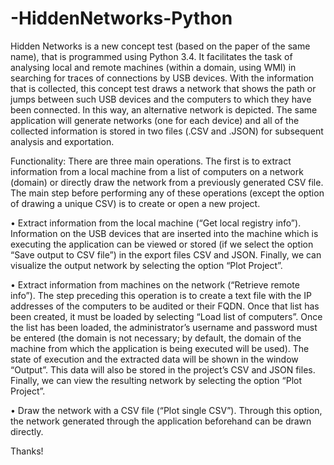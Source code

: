 # -HiddenNetworks-Python

Hidden Networks is a new concept test (based on the paper of the same name), that is programmed using Python 3.4. It facilitates the task of analysing local and remote machines (within a domain, using WMI) in searching for traces of connections by USB devices. With the information that is collected, this concept test draws a network that shows the path or jumps between such USB devices and the computers to which they have been connected. In this way, an alternative network is depicted. The same application will generate networks (one for each device) and all of the collected information is stored in two files (.CSV and .JSON) for subsequent analysis and exportation. 

Functionality: There are three main operations. The first is to extract information from a local machine from a list of computers on a network (domain) or directly draw the network from a previously generated CSV file. The main step before performing any of these operations (except the option of drawing a unique CSV) is to create or open a new project.

•	Extract information from the local machine (“Get local registry info”). Information on the USB devices that are inserted into the machine which is executing the application can be viewed or stored (if we select the option “Save output to CSV file”) in the export files CSV and JSON. Finally, we can visualize the output network by selecting the option “Plot Project”. 

•	Extract information from machines on the network (“Retrieve remote info”). The step preceding this operation is to create a text file with the IP addresses of the computers to be audited or their FQDN. Once that list has been created, it must be loaded by selecting “Load list of computers”. Once the list has been loaded, the administrator’s username and password must be entered (the domain is not necessary; by default, the domain of the machine from which the application is being executed will be used). The state of execution and the extracted data will be shown in the window “Output”. This data will also be stored in the project’s CSV and JSON files. Finally, we can view the resulting network by selecting the option “Plot Project”.

•	Draw the network with a CSV file (“Plot single CSV”). Through this option, the network generated through the application beforehand can be drawn directly.

Thanks!
